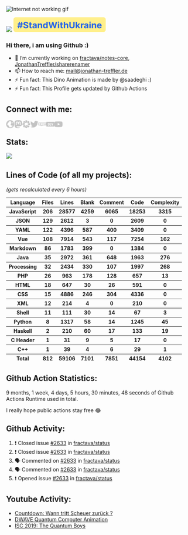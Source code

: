 ![Internet not working gif](https://github.com/saadeghi/saadeghi/raw/master/dino.gif)

![](https://gpvc.arturio.dev/JonathanTreffler)
[![Stand With Ukraine](https://raw.githubusercontent.com/vshymanskyy/StandWithUkraine/main/badges/StandWithUkraine.svg)](https://stand-with-ukraine.pp.ua)

### Hi there, i am using Github :)

- 🔭 I’m currently working on [fractava/notes-core](https://github.com/fractava/notes-core), [JonathanTreffler/sharerenamer](https://github.com/JonathanTreffler/sharerenamer)
- 📫 How to reach me: mail@jonathan-treffler.de
- ⚡ Fun fact: This Dino Animation is made by @saadeghi :)
- ⚡ Fun fact: This Profile gets updated by Github Actions

## Connect with me:

[<img align="left" alt="jonathan-treffler.de" width="22px" src="https://raw.githubusercontent.com/JonathanTreffler/JonathanTreffler/master/img/globe.svg" />](https://jonathan-treffler.de)
<a rel="me" href="https://gruene.social/@JonathanTreffler"><img align="left" alt="Jonathan Treffler | Mastodon" width="22px" src="https://raw.githubusercontent.com/JonathanTreffler/JonathanTreffler/master/img/mastodon.svg"></a>
[<img align="left" alt="Jonathan Treffler | Pixelfed" width="22px" src="https://raw.githubusercontent.com/JonathanTreffler/JonathanTreffler/master/img/pixelfed.svg" />](https://pixel.gruene.social/JonathanTreffler)
[<img align="left" alt="Jonathan Treffler | Twitter" width="22px" src="https://raw.githubusercontent.com/JonathanTreffler/JonathanTreffler/master/img/twitter.svg" />](https://twitter.com/treffler_j)
[<img align="left" alt="Jonathan Treffler | NPM" width="22px" src="https://raw.githubusercontent.com/JonathanTreffler/JonathanTreffler/master/img/npm.svg" />](https://www.npmjs.com/~jonathan_treffler)
[<img align="left" alt="Jonathan Treffler | DEV" width="22px" src="https://raw.githubusercontent.com/JonathanTreffler/JonathanTreffler/master/img/dev-dot-to.svg" />](https://dev.to/jonathantreffler)
[<img align="left" alt="Jonathan Treffler | YouTube" width="22px" src="https://raw.githubusercontent.com/JonathanTreffler/JonathanTreffler/master/img/youtube.svg" />](https://www.youtube.com/channel/UCeNkM_i1i9_Ver9njtxLAqw)

<br>

## Stats:
![](https://github-readme-stats.vercel.app/api?username=JonathanTreffler&show_icons=true&include_all_commits=true&hide_title=true)

## Lines of Code (of all my projects):
*(gets recalculated every 6 hours)*
<!-- /start_scc/ -->
<table id="scc-table">
	<thead><tr>
		<th>Language</th>
		<th>Files</th>
		<th>Lines</th>
		<th>Blank</th>
		<th>Comment</th>
		<th>Code</th>
		<th>Complexity</th>
	</tr></thead>
	<tbody><tr>
		<th>JavaScript</th>
		<th>206</th>
		<th>28577</th>
		<th>4259</th>
		<th>6065</th>
		<th>18253</th>
		<th>3315</th>
	</tr><tr>
		<th>JSON</th>
		<th>129</th>
		<th>2612</th>
		<th>3</th>
		<th>0</th>
		<th>2609</th>
		<th>0</th>
	</tr><tr>
		<th>YAML</th>
		<th>122</th>
		<th>4396</th>
		<th>587</th>
		<th>400</th>
		<th>3409</th>
		<th>0</th>
	</tr><tr>
		<th>Vue</th>
		<th>108</th>
		<th>7914</th>
		<th>543</th>
		<th>117</th>
		<th>7254</th>
		<th>162</th>
	</tr><tr>
		<th>Markdown</th>
		<th>86</th>
		<th>1783</th>
		<th>399</th>
		<th>0</th>
		<th>1384</th>
		<th>0</th>
	</tr><tr>
		<th>Java</th>
		<th>35</th>
		<th>2972</th>
		<th>361</th>
		<th>648</th>
		<th>1963</th>
		<th>276</th>
	</tr><tr>
		<th>Processing</th>
		<th>32</th>
		<th>2434</th>
		<th>330</th>
		<th>107</th>
		<th>1997</th>
		<th>268</th>
	</tr><tr>
		<th>PHP</th>
		<th>26</th>
		<th>963</th>
		<th>178</th>
		<th>128</th>
		<th>657</th>
		<th>13</th>
	</tr><tr>
		<th>HTML</th>
		<th>18</th>
		<th>647</th>
		<th>30</th>
		<th>26</th>
		<th>591</th>
		<th>0</th>
	</tr><tr>
		<th>CSS</th>
		<th>15</th>
		<th>4886</th>
		<th>246</th>
		<th>304</th>
		<th>4336</th>
		<th>0</th>
	</tr><tr>
		<th>XML</th>
		<th>12</th>
		<th>214</th>
		<th>4</th>
		<th>0</th>
		<th>210</th>
		<th>0</th>
	</tr><tr>
		<th>Shell</th>
		<th>11</th>
		<th>111</th>
		<th>30</th>
		<th>14</th>
		<th>67</th>
		<th>3</th>
	</tr><tr>
		<th>Python</th>
		<th>8</th>
		<th>1317</th>
		<th>58</th>
		<th>14</th>
		<th>1245</th>
		<th>45</th>
	</tr><tr>
		<th>Haskell</th>
		<th>2</th>
		<th>210</th>
		<th>60</th>
		<th>17</th>
		<th>133</th>
		<th>19</th>
	</tr><tr>
		<th>C Header</th>
		<th>1</th>
		<th>31</th>
		<th>9</th>
		<th>5</th>
		<th>17</th>
		<th>0</th>
	</tr><tr>
		<th>C++</th>
		<th>1</th>
		<th>39</th>
		<th>4</th>
		<th>6</th>
		<th>29</th>
		<th>1</th>
	</tr></tbody>
	<tfoot><tr>
		<th>Total</th>
		<th>812</th>
		<th>59106</th>
		<th>7101</th>
		<th>7851</th>
		<th>44154</th>
		<th>4102</th>
	</tr></tfoot>
	</table>
<!-- /end_scc/ -->

## Github Action Statistics:
<!-- /start_action_time/ -->
9 months, 1 week, 4 days, 5 hours, 30 minutes, 48 seconds of Github Actions Runtime used in total. 

I really hope public actions stay free 😂 
<!-- /end_action_time/ -->

## Github Activity:
<!--START_SECTION:activity-->
1. ❗️ Closed issue [#2633](https://github.com/fractava/status/issues/2633) in [fractava/status](https://github.com/fractava/status)
2. ❗️ Closed issue [#2633](https://github.com/fractava/status/issues/2633) in [fractava/status](https://github.com/fractava/status)
3. 🗣 Commented on [#2633](https://github.com/fractava/status/issues/2633) in [fractava/status](https://github.com/fractava/status)
4. 🗣 Commented on [#2633](https://github.com/fractava/status/issues/2633) in [fractava/status](https://github.com/fractava/status)
5. ❗️ Opened issue [#2633](https://github.com/fractava/status/issues/2633) in [fractava/status](https://github.com/fractava/status)
<!--END_SECTION:activity-->

## Youtube Activity:
<!-- YOUTUBE:START -->
- [Countdown: Wann tritt Scheuer zurück ?](https://www.youtube.com/watch?v=OvEQBAlHRs4)
- [DWAVE Quantum Computer Animation](https://www.youtube.com/watch?v=AcO8yO35ci8)
- [ISC 2019: The Quantum Boys](https://www.youtube.com/watch?v=aM_pAA9FdYY)
<!-- YOUTUBE:END -->
